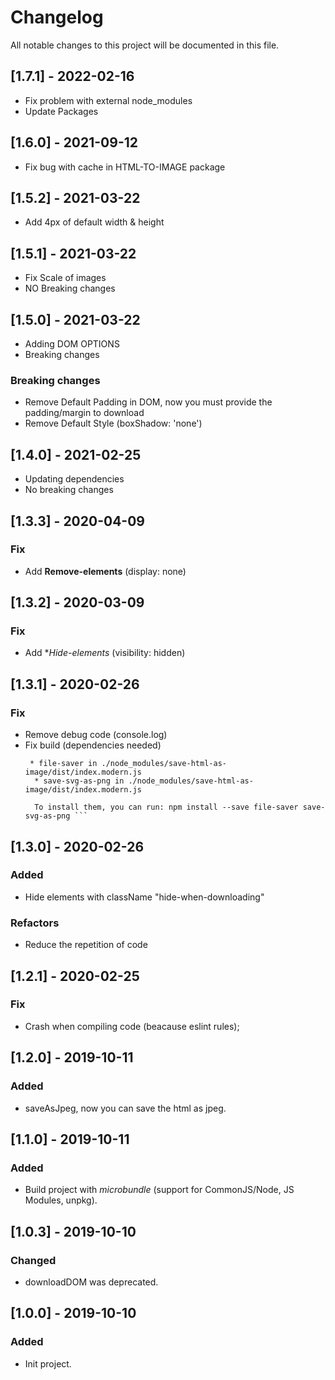 # Changelog
All notable changes to this project will be documented in this file.

## [1.7.1] - 2022-02-16
- Fix problem with external node_modules
- Update Packages

## [1.6.0] - 2021-09-12
- Fix bug with cache in HTML-TO-IMAGE package

## [1.5.2] - 2021-03-22
- Add 4px of default width & height

## [1.5.1] - 2021-03-22
- Fix Scale of images
- NO Breaking changes

## [1.5.0] - 2021-03-22
- Adding DOM OPTIONS
- Breaking changes

### Breaking changes
- Remove Default Padding in DOM, now you must provide the padding/margin to download
- Remove Default Style (boxShadow: 'none')


## [1.4.0] - 2021-02-25
- Updating dependencies
- No breaking changes

## [1.3.3] - 2020-04-09

### Fix
- Add **Remove-elements** (display: none)

## [1.3.2] - 2020-03-09

### Fix
- Add **Hide-elements* (visibility: hidden)

## [1.3.1] - 2020-02-26

### Fix
- Remove debug code (console.log)
- Fix build (dependencies needed)
  ```  These dependencies were not found:
   * file-saver in ./node_modules/save-html-as-image/dist/index.modern.js
    * save-svg-as-png in ./node_modules/save-html-as-image/dist/index.modern.js 
    
    To install them, you can run: npm install --save file-saver save-svg-as-png ```

## [1.3.0] - 2020-02-26

### Added
- Hide elements with className "hide-when-downloading"

### Refactors
- Reduce the repetition of code


## [1.2.1] - 2020-02-25

### Fix
- Crash when compiling code (beacause eslint rules);
  
## [1.2.0] - 2019-10-11

### Added
- saveAsJpeg, now you can save the html as jpeg.

## [1.1.0] - 2019-10-11

### Added
- Build project with *microbundle* (support for CommonJS/Node, JS Modules, unpkg).

## [1.0.3] - 2019-10-10

### Changed
- downloadDOM was deprecated.


## [1.0.0] - 2019-10-10

### Added
- Init project.
